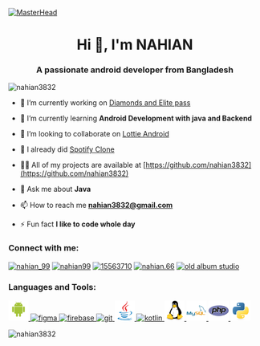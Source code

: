 [![MasterHead](https://1.bp.blogspot.com/-7A4WynwLsMw/XbBpCXG8fHI/AAAAAAAAMt4/uOa1bpLskYgrwGbllhSu2SDj_Mig8SXJQCLcBGAsYHQ/s1600/2000_600px.gif)](https://crisisstudio.com)

<h1 align="center">Hi 👋, I'm NAHIAN</h1>
<h3 align="center">A passionate android developer from Bangladesh</h3>


<p align="left"> <img src="https://komarev.com/ghpvc/?username=nahian3832&label=Profile%20views&color=0e75b6&style=flat" alt="nahian3832" /> </p>

- 🔭 I’m currently working on [Diamonds and Elite pass]([https://github.com/nahian3832/diamondsandelitepass])

- 🌱 I’m currently learning **Android Development with java and Backend**

- 👯 I’m looking to collaborate on [Lottie Android](https://github.com/airbnb/lottie-android)

- 🤝 I already did [Spotify Clone](https://github.com/nahian3832/Spotify-Clone)

- 👨‍💻 All of my projects are available at [https://github.com/nahian3832](https://github.com/nahian3832)

- 💬 Ask me about **Java**

- 📫 How to reach me **nahian3832@gmail.com**

- ⚡ Fun fact **I like to code whole day**

<h3 align="left">Connect with me:</h3>
<p align="left">
<a href="https://twitter.com/nahian_99" target="blank"><img align="center" src="https://raw.githubusercontent.com/rahuldkjain/github-profile-readme-generator/master/src/images/icons/Social/twitter.svg" alt="nahian_99" height="30" width="40" /></a>
<a href="https://linkedin.com/in/nahian99" target="blank"><img align="center" src="https://raw.githubusercontent.com/rahuldkjain/github-profile-readme-generator/master/src/images/icons/Social/linked-in-alt.svg" alt="nahian99" height="30" width="40" /></a>
<a href="https://stackoverflow.com/users/15563710" target="blank"><img align="center" src="https://raw.githubusercontent.com/rahuldkjain/github-profile-readme-generator/master/src/images/icons/Social/stack-overflow.svg" alt="15563710" height="30" width="40" /></a>
<a href="https://fb.com/nahian.66" target="blank"><img align="center" src="https://raw.githubusercontent.com/rahuldkjain/github-profile-readme-generator/master/src/images/icons/Social/facebook.svg" alt="nahian.66" height="30" width="40" /></a>
<a href="https://www.youtube.com/c/old album studio" target="blank"><img align="center" src="https://raw.githubusercontent.com/rahuldkjain/github-profile-readme-generator/master/src/images/icons/Social/youtube.svg" alt="old album studio" height="30" width="40" /></a>
</p>

<h3 align="left">Languages and Tools:</h3>
<p align="left"> <a href="https://developer.android.com" target="_blank" rel="noreferrer"> <img src="https://raw.githubusercontent.com/devicons/devicon/master/icons/android/android-original-wordmark.svg" alt="android" width="40" height="40"/> </a> <a href="https://www.figma.com/" target="_blank" rel="noreferrer"> <img src="https://www.vectorlogo.zone/logos/figma/figma-icon.svg" alt="figma" width="40" height="40"/> </a> <a href="https://firebase.google.com/" target="_blank" rel="noreferrer"> <img src="https://www.vectorlogo.zone/logos/firebase/firebase-icon.svg" alt="firebase" width="40" height="40"/> </a> <a href="https://git-scm.com/" target="_blank" rel="noreferrer"> <img src="https://www.vectorlogo.zone/logos/git-scm/git-scm-icon.svg" alt="git" width="40" height="40"/> </a> <a href="https://www.java.com" target="_blank" rel="noreferrer"> <img src="https://raw.githubusercontent.com/devicons/devicon/master/icons/java/java-original.svg" alt="java" width="40" height="40"/> </a> <a href="https://kotlinlang.org" target="_blank" rel="noreferrer"> <img src="https://www.vectorlogo.zone/logos/kotlinlang/kotlinlang-icon.svg" alt="kotlin" width="40" height="40"/> </a> <a href="https://www.linux.org/" target="_blank" rel="noreferrer"> <img src="https://raw.githubusercontent.com/devicons/devicon/master/icons/linux/linux-original.svg" alt="linux" width="40" height="40"/> </a> <a href="https://www.mysql.com/" target="_blank" rel="noreferrer"> <img src="https://raw.githubusercontent.com/devicons/devicon/master/icons/mysql/mysql-original-wordmark.svg" alt="mysql" width="40" height="40"/> </a> <a href="https://www.php.net" target="_blank" rel="noreferrer"> <img src="https://raw.githubusercontent.com/devicons/devicon/master/icons/php/php-original.svg" alt="php" width="40" height="40"/> </a> <a href="https://www.python.org" target="_blank" rel="noreferrer"> <img src="https://raw.githubusercontent.com/devicons/devicon/master/icons/python/python-original.svg" alt="python" width="40" height="40"/> </a> </p>

<p><img align="center" src="https://github-readme-streak-stats.herokuapp.com/?user=nahian3832&" alt="nahian3832" /></p>
